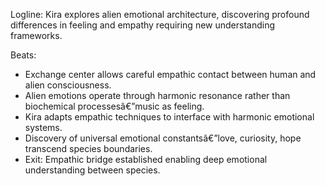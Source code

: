 ﻿---
series: 5
novella: 1
file: S5N1_CH11
type: chapter
pov: Kira
setting: Empathic exchange center - emotional understanding
word_target_min: 1201
word_target_max: 2299
status: outline
---
Logline: Kira explores alien emotional architecture, discovering profound differences in feeling and empathy requiring new understanding frameworks.

Beats:
- Exchange center allows careful empathic contact between human and alien consciousness.
- Alien emotions operate through harmonic resonance rather than biochemical processesâ€”music as feeling.
- Kira adapts empathic techniques to interface with harmonic emotional systems.
- Discovery of universal emotional constantsâ€”love, curiosity, hope transcend species boundaries.
- Exit: Empathic bridge established enabling deep emotional understanding between species.
